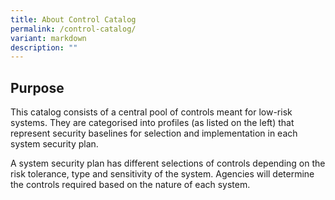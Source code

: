 ```yaml
---
title: About Control Catalog
permalink: /control-catalog/
variant: markdown
description: ""
---
```

## Purpose


This catalog consists of a central pool of controls meant for low-risk systems. They are categorised into profiles (as listed on the left) that represent security baselines for selection and implementation in each system security plan.

A system security plan has different selections of controls depending on the risk tolerance, type and sensitivity of the system. Agencies will determine the controls required based on the nature of each system.